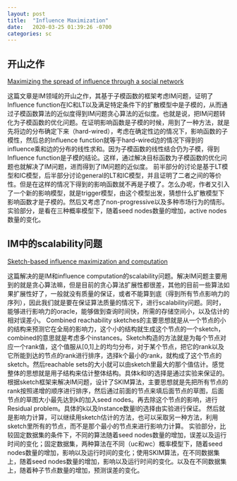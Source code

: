 ```yaml
---
layout: post
title:  "Influence Maximization"
date:   2020-03-25 01:39:26 -0700
categories: sc
---
```

## 开山之作
[Maximizing the spread of influence through a social network](http://www.theoryofcomputing.org/articles/v011a004/v011a004.pdf)

这篇文章是IM领域的开山之作，其基于子模函数的框架考虑IM问题，证明了Influence function在IC和LT以及满足特定条件下的扩散模型中是子模的，从而通过子模函数算法的近似度得到IM问题贪心算法的近似度。也就是说，把IM问题转化为子模函数的优化问题。在证明影响函数是子模的时候，用到了一种方法，就是先将边的分布确定下来（hard-wired），考虑在确定性边的情况下，影响函数的子模性，然后总的Influence function就等于hard-wired边的情况下得到的influence乘和边的分布的线性求和。因为子模函数的线性结合仍为子模，得到Influence function是子模的结论。这样，通过解决目标函数为子模函数的优化问题也就解决了IM问题，进而得到了IM问题的近似度。
前半部分的讨论是基于LT模型和IC模型，后半部分讨论general的LT和IC模型，并且证明了二者之间的等价性。但是在这样的情况下得到的影响函数就不再是子模了。怎么办呢，作者又引入了一个新的影响模型，就是trigger模型，由这个模型出发，猜想什么扩散模型下影响函数才是子模的。然后又考虑了non-progressive以及多种市场行为的情形。
实验部分，是看在三种概率模型下，随着seed nodes数量的增加，active nodes数量的变化。

## IM中的scalability问题
[Sketch-based influence maximization and computation](https://arxiv.org/pdf/1408.6282.pdf)

这篇解决的是IM和influence computation的scalability问题。解决IM问题主要用到的就是贪心算法嘛，但是目前的贪心算法扩展性都很差，其他的目前一些算法如果扩展性好了，一般就没有质量的保证，或者不能算到底（得到所有节点影响力的序列），因此我们就是要在保证算法质量的情况下，进行scalability问题。同时，能够进行影响力的oracle，能够做到查询时间快，所需的存储空间小，以及估计的相对误差小。
Combined reachability sketches的主要思想就是从一个节点的小的结构来预测它在全局的影响力，这个小的结构就生成这个节点的一个sketch，combined的意思就是考虑多个instances。Sketch构造的方法就是为每个节点对应一个rank值，这个值服从[0,1]上的均匀分布，对于某个节点，把它的rank以及它所能到达的节点的rank进行排序，选择k个最小的rank，就构成了这个节点的sketch。然后reachable sets的大小就可以由sketch里最大的那个值估计。感觉整体的思想就是用子结构来估计整体结构。具体k和l的选择是通过实验来保证的。
根据sketch框架来解决IM问题，设计了SKIM算法，主要思想就是先把所有节点的rank按照递增的顺序进行排序，然后通过前面的节点来填后面节点的草图，后面节点的草图大小最先达到k的加入seed nodes。再去除这个节点的影响，进行Residual problem。具体的k以及Instance数量l的选择由实验进行保证。
然后就是影响力计算，可以继续用sketch估计的方法，也可以采取另一种方法，利用sketch里所有的节点，而不是那个最小的节点来进行影响力计算。
实验部分，比较固定数据集的条件下，不同的算法随着seed nodes数量的增加，误差以及运行时间的变化；固定数据集，两种算法在不同（uc和wc）概率模型下，随着seed nodes数量的增加，影响以及运行时间的变化；使用SKIM算法，在不同数据集上，随着seed nodes数量的增加，影响以及运行时间的变化。以及在不同数据集上，随着种子节点数量的增加，预测误差的变化。
